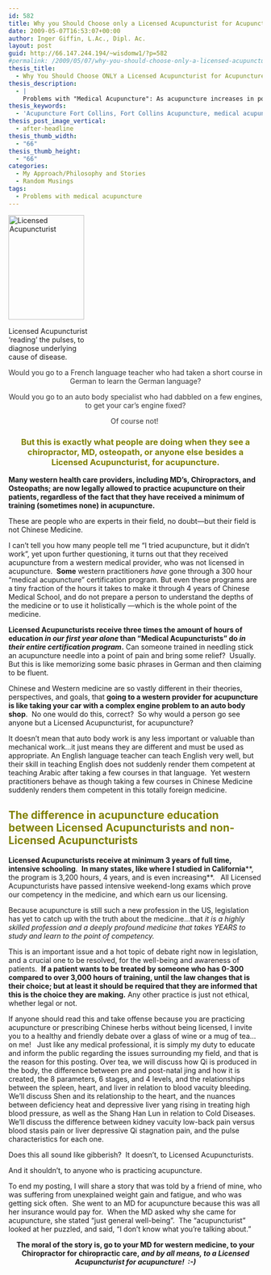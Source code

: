 ```yaml
---
id: 582
title: Why you Should Choose only a Licensed Acupuncturist for Acupuncture
date: 2009-05-07T16:53:07+00:00
author: Inger Giffin, L.Ac., Dipl. Ac.
layout: post
guid: http://66.147.244.194/~wisdomw1/?p=582
#permalink: /2009/05/07/why-you-should-choose-only-a-licensed-acupuncturist-for-acupuncture/
thesis_title:
  - Why You Should Choose ONLY a Licensed Acupuncturist for Acupuncture
thesis_description:
  - |
    Problems with "Medical Acupuncture": As acupuncture increases in popularity, MD's, Chiros, and others are practicing practice it. But are patients the ones who are losing out?
thesis_keywords:
  - 'Acupuncture Fort Collins, Fort Collins Acupuncture, medical acupuncture, '
thesis_post_image_vertical:
  - after-headline
thesis_thumb_width:
  - "66"
thesis_thumb_height:
  - "66"
categories:
  - My Approach/Philosophy and Stories
  - Random Musings
tags:
  - Problems with medical acupuncture
---
```

<div id="attachment_659" style="width: 160px" class="wp-caption alignleft">
  <a title="Licensed Acupuncturist pulse diagnosis" href="http://www.wisdomwaysacupuncture.com/wp-content/uploads/2010/06/acupuncture-pulse-taking.jpg"><img class=" wp-image-659 " title="Licensed Acupuncturist doing pulse reading" src="http://www.wisdomwaysacupuncture.com/wp-content/uploads/2010/06/acupuncture-pulse-taking.jpg" alt="Licensed Acupuncturist" width="150" height="207" /></a>
  
  <p class="wp-caption-text">
    Licensed Acupuncturist &#8216;reading&#8217; the pulses, to diagnose underlying cause of disease.
  </p>
</div>

<p style="text-align: center;">
  <span style="color: #333333;">Would you go to a French language teacher who had taken a short course in German to learn the German language?</span>
</p>

<p style="text-align: center;">
  <span style="color: #333333;">Would you go to an auto body specialist who had dabbled on a few engines, to get your car’s engine fixed?</span>
</p>

<p style="text-align: center;">
  <span style="color: #808000;"><span style="color: #333333;">Of course not!</span>  </span>
</p>

<h3 style="text-align: center;">
  <span style="color: #808000;">But this is exactly what people are doing when they see a chiropractor, MD, osteopath, or anyone else besides a <strong>Licensed Acupuncturist</strong>, for acupuncture.</span>
</h3>

**Many western health care providers, including MD&#8217;s, Chiropractors, and Osteopaths; are now legally allowed to practice acupuncture on their patients, regardless of the fact that they have received a minimum of training (sometimes none) in acupuncture.**

These are people who are experts in their field, no doubt&#8212;but their field is not Chinese Medicine.

I can&#8217;t tell you how many people tell me &#8220;I tried acupuncture, but it didn&#8217;t work&#8221;, yet upon further questioning, it turns out that they received acupuncture from a western medical provider, who was not licensed in acupuncture.  **Some** western practitioners _have_ gone through a 300 hour &#8220;medical acupuncture&#8221; certification program. But even these programs are a tiny fraction of the hours it takes to make it through 4 years of Chinese Medical School, and do not prepare a person to understand the depths of the medicine or to use it holistically &#8212;which is the whole point of the medicine.

**Licensed Acupuncturists receive three times the amount of hours of education _in our first year alone_ than &#8220;Medical Acupuncturists&#8221; do _in their entire certification program_.** Can someone trained in needling stick an acupuncture needle into a point of pain and bring some relief?  Usually.  But this is like memorizing some basic phrases in German and then claiming to be fluent.

Chinese and Western medicine are so vastly different in their theories, perspectives, and goals, that **going to a western provider for acupuncture is like taking your car with a complex engine problem to an auto body shop**.  No one would do this, correct?  So why would a person go see anyone but a Licensed Acupuncturist, for acupuncture?

It doesn&#8217;t mean that auto body work is any less important or valuable than mechanical work&#8230;it just means they are different and must be used as appropriate. An English language teacher can teach English very well, but their skill in teaching English does not suddenly render them competent at teaching Arabic after taking a few courses in that language.  Yet western practitioners behave as though taking a few courses in Chinese Medicine suddenly renders them competent in this totally foreign medicine.

## <span style="color: #808000;">The difference in acupuncture education between Licensed Acupuncturists and non-Licensed Acupuncturists</span>

**Licensed Acupuncturists receive at minimum 3 years of full time, intensive schooling**.  **In many states, like where I studied** **in California****, the program is 3,200 hours, 4 years, and is even increasing**.   All Licensed Acupuncturists have passed intensive weekend-long exams which prove our competency in the medicine, and which earn us our licensing.

Because acupuncture is still such a new profession in the US, legislation has yet to catch up with the truth about the medicine&#8230;that _it is a highly skilled profession and a deeply profound medicine that takes YEARS to study and learn to the point of competency._

This is an important issue and a hot topic of debate right now in legislation, and a crucial one to be resolved, for the well-being and awareness of patients.  **If a patient wants to be treated by someone who has 0-300 compared to over 3,000 hours of training, until the law changes that is their choice; but at least it should be required that they are informed that this is the choice they are making.** Any other practice is just not ethical, whether legal or not.

If anyone should read this and take offense because you are practicing acupuncture or prescribing Chinese herbs without being licensed, I invite you to a healthy and friendly debate over a glass of wine or a mug of tea&#8230;on me!   Just like any medical professional, it is simply my duty to educate and inform the public regarding the issues surrounding my field, and that is the reason for this posting. Over tea, we will discuss how Qi is produced in the body, the difference between pre and post-natal jing and how it is created, the 8 parameters, 6 stages, and 4 levels, and the relationships between the spleen, heart, and liver in relation to blood vacuity bleeding. We&#8217;ll discuss Shen and its relationship to the heart, and the nuances between deficiency heat and depressive liver yang rising in treating high blood pressure, as well as the Shang Han Lun in relation to Cold Diseases.  We&#8217;ll discuss the difference between kidney vacuity low-back pain versus blood stasis pain or liver depressive Qi stagnation pain, and the pulse characteristics for each one.

Does this all sound like gibberish?  It doesn&#8217;t, to Licensed Acupuncturists.

And it shouldn&#8217;t, to anyone who is practicing acupuncture.

To end my posting, I will share a story that was told by a friend of mine, who was suffering from unexplained weight gain and fatigue, and who was getting sick often.  She went to an MD for acupuncture because this was all her insurance would pay for.  When the MD asked why she came for acupuncture, she stated &#8220;just general well-being&#8221;.  The &#8220;acupuncturist&#8221; looked at her puzzled, and said, &#8220;I don&#8217;t know what you&#8217;re talking about.&#8221;

<p style="text-align: center;">
  <strong>The moral of the story is, go to your MD for western medicine, to your Chiropractor for chiropractic care,<em> and by all means, to a Licensed Acupuncturist for acupuncture!  :-)</em></strong>
</p>